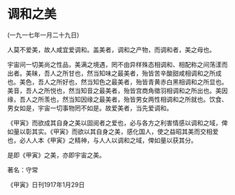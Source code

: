 # 调和之美

 

(一九一七年一月二十九日)

 

人莫不爱美，故人咸宜爱调和。盖美者，调和之产物，而调和者，美之母也。

宇宙间一切美尚之性品，美满之境遇，罔不由异样殊态相调和、相配称之间荡漾而出者。美昧，吾人之所甘也，然当知味之最美者，殆皆苦辛酸甜咸相调和之所成也。美色，吾人之所好也，然当知色之最美者，殆皆青黄赤白黑相调和之所显也。美音，吾人之所悦也，然当知音之最美者，殆皆宫商角徵羽相调和之所出也。美因缘，吾人之所羡也，然当知因缘之最美者，殆皆男女两性相调和之所就也。饮食、男女如是，宇宙一切事物罔不如是。故爱美者，当先爱调和。

《甲寅》而欲成其自身之美以固阅者之爱也，必与各方之利害情感以调和之域，俾如量以彰其实。《甲寅》而欲以其自身之美，感化国人，使之益昭其美而交相爱也，必人人本《甲寅》之精神，与人人以调和之域，俾如量以获其分。

是即《甲寅》之美，亦即宇宙之美。

 

著名：守常

《甲寅》日刊1917年1月29日

 

 

 

